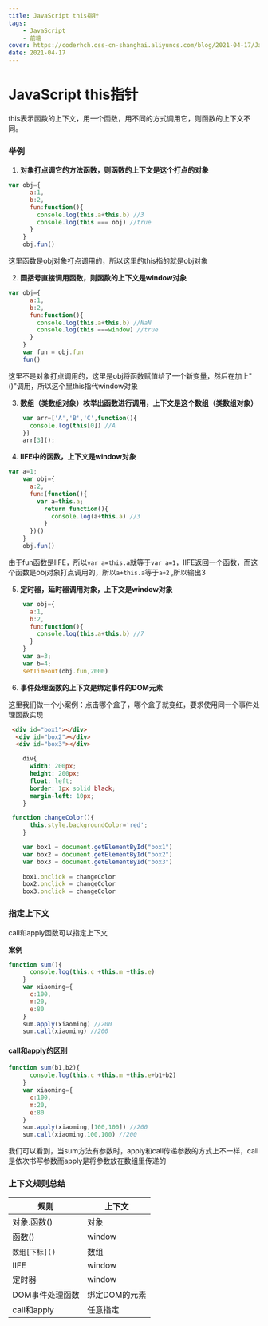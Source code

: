 ```yaml
---
title: JavaScript this指针
tags: 
    - JavaScript
    - 前端
cover: https://coderhch.oss-cn-shanghai.aliyuncs.com/blog/2021-04-17/JavaScript_this%E6%8C%87%E9%92%88/1.jpg
date: 2021-04-17
---
```

#	JavaScript this指针

this表示函数的上下文，用一个函数，用不同的方式调用它，则函数的上下文不同。

###	举例

1. **对象打点调它的方法函数，则函数的上下文是这个打点的对象**

```javascript
var obj={
      a:1,
      b:2,
      fun:function(){
        console.log(this.a+this.b) //3
        console.log(this === obj) //true  
      }
    }
    obj.fun()
```

这里函数是obj对象打点调用的，所以这里的this指的就是obj对象

2. **圆括号直接调用函数，则函数的上下文是window对象**

```javascript
var obj={
      a:1,
      b:2,
      fun:function(){
        console.log(this.a+this.b) //NaN
        console.log(this ===window) //true
      }
    }
    var fun = obj.fun
    fun()
```

这里不是对象打点调用的，这里是obj将函数赋值给了一个新变量，然后在加上"()"调用，所以这个里this指代window对象

3. **数组（类数组对象）枚举出函数进行调用，上下文是这个数组（类数组对象）**

```javascript
	var arr=['A','B','C',function(){
      console.log(this[0]) //A
    }]
    arr[3]();
```

4. **IIFE中的函数，上下文是window对象**

```javascript
var a=1;
    var obj={
      a:2,
      fun:(function(){
        var a=this.a;
          return function(){
            console.log(a+this.a) //3
          }
      })()
    }
    obj.fun()
```

由于fun函数是IIFE，所以`var a=this.a`就等于`var a=1`，IIFE返回一个函数，而这个函数是obj对象打点调用的，所以`a+this.a`等于`a+2` ,所以输出3

5. **定时器，延时器调用对象，上下文是window对象**

```javascript
    var obj={
      a:1,
      b:2,
      fun:function(){
        console.log(this.a+this.b) //7
      }
    }
    var a=3;
    var b=4;
    setTimeout(obj.fun,2000)
```

6. **事件处理函数的上下文是绑定事件的DOM元素**

这里我们做一个小案例：点击哪个盒子，哪个盒子就变红，要求使用同一个事件处理函数实现

```html
 <div id="box1"></div>
  <div id="box2"></div>
  <div id="box3"></div>
```

```css
	div{
      width: 200px;
      height: 200px;
      float: left;
      border: 1px solid black;
      margin-left: 10px;
    }
```

```javascript
 function changeColor(){
      this.style.backgroundColor='red';
    }

    var box1 = document.getElementById("box1")
    var box2 = document.getElementById("box2")
    var box3 = document.getElementById("box3")
    
    box1.onclick = changeColor
    box2.onclick = changeColor
    box3.onclick = changeColor
```

###	指定上下文

call和apply函数可以指定上下文

**案例**

```javascript
function sum(){
      console.log(this.c +this.m +this.e)
    }
    var xiaoming={
      c:100,
      m:20,
      e:80
    }
    sum.apply(xiaoming) //200
    sum.call(xiaoming) //200
```

####	call和apply的区别

```javascript
function sum(b1,b2){
      console.log(this.c +this.m +this.e+b1+b2)
    }
    var xiaoming={
      c:100,
      m:20,
      e:80
    }
    sum.apply(xiaoming,[100,100]) //200
    sum.call(xiaoming,100,100) //200
```

我们可以看到，当sum方法有参数时，apply和call传递参数的方式上不一样，call是依次书写参数而apply是将参数放在数组里传递的

###	上下文规则总结

| 规则            | 上下文        |
| --------------- | ------------- |
| 对象.函数()     | 对象          |
| 函数()          | window        |
| `数组[下标]()`  | 数组          |
| IIFE            | window        |
| 定时器          | window        |
| DOM事件处理函数 | 绑定DOM的元素 |
| call和apply     | 任意指定      |

